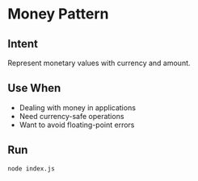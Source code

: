 # Money Pattern

## Intent
Represent monetary values with currency and amount.

## Use When
- Dealing with money in applications
- Need currency-safe operations
- Want to avoid floating-point errors

## Run
`node index.js`

